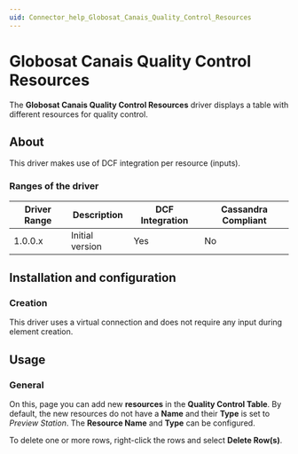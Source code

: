```yaml
---
uid: Connector_help_Globosat_Canais_Quality_Control_Resources
---
```


# Globosat Canais Quality Control Resources

The **Globosat Canais Quality Control Resources** driver displays a table with different resources for quality control.

## About

This driver makes use of DCF integration per resource (inputs).

### Ranges of the driver

| **Driver Range** | **Description** | **DCF Integration** | **Cassandra Compliant** |
|------------------|-----------------|---------------------|-------------------------|
| 1.0.0.x          | Initial version | Yes                 | No                      |

## Installation and configuration

### Creation

This driver uses a virtual connection and does not require any input during element creation.

## Usage

### General

On this, page you can add new **resources** in the **Quality Control Table**. By default, the new resources do not have a **Name** and their **Type** is set to *Preview Station*. The **Resource Name** and **Type** can be configured.

To delete one or more rows, right-click the rows and select **Delete Row(s)**.
